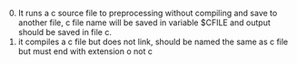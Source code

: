 0) It runs a c source file to preprocessing without compiling and save to another file, c file name will be saved in variable $CFILE and output should be saved in file c.
1) it compiles a c file but does not link, should be named the same as c file but must end with extension o not c